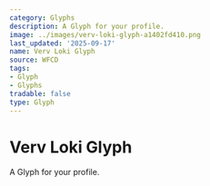 ```yaml
---
category: Glyphs
description: A Glyph for your profile.
image: ../images/verv-loki-glyph-a1402fd410.png
last_updated: '2025-09-17'
name: Verv Loki Glyph
source: WFCD
tags:
- Glyph
- Glyphs
tradable: false
type: Glyph
---
```


# Verv Loki Glyph

A Glyph for your profile.

